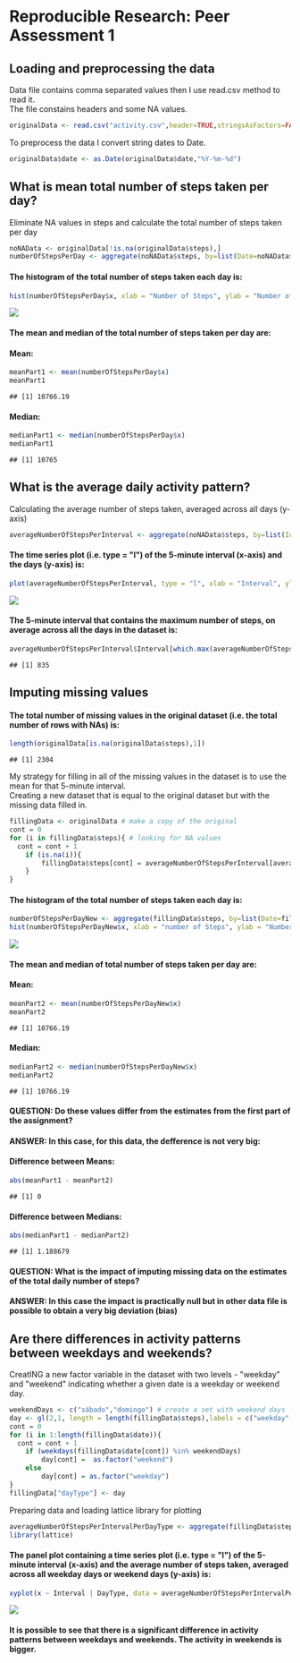 # Reproducible Research: Peer Assessment 1


## Loading and preprocessing the data

Data file contains comma separated values then I use read.csv method to read it.  
The file constains headers and some NA values.


```r
originalData <- read.csv("activity.csv",header=TRUE,stringsAsFactors=FALSE)
```

To preprocess the data I convert string dates to Date.


```r
originalData$date <- as.Date(originalData$date,"%Y-%m-%d")
```

## What is mean total number of steps taken per day?

Eliminate NA values in steps and calculate the total number of steps taken per day


```r
noNAData <- originalData[!is.na(originalData$steps),]
numberOfStepsPerDay <- aggregate(noNAData$steps, by=list(Date=noNAData$date), FUN=sum)
```

#### The histogram of the total number of steps taken each day is:


```r
hist(numberOfStepsPerDay$x, xlab = "Number of Steps", ylab = "Number of days", main = "Total number of steps per day")
```

![](PA1_template_files/figure-html/unnamed-chunk-4-1.png) 

#### The mean and median of the total number of steps taken per day are:

#### Mean: 

```r
meanPart1 <- mean(numberOfStepsPerDay$x)
meanPart1
```

```
## [1] 10766.19
```

#### Median:

```r
medianPart1 <- median(numberOfStepsPerDay$x)
medianPart1
```

```
## [1] 10765
```

## What is the average daily activity pattern?

Calculating the average number of steps taken, averaged across all days (y-axis)


```r
averageNumberOfStepsPerInterval <- aggregate(noNAData$steps, by=list(Interval=noNAData$interval), FUN=mean)
```

#### The time series plot (i.e. type = "l") of the 5-minute interval (x-axis) and the days (y-axis) is:


```r
plot(averageNumberOfStepsPerInterval, type = "l", xlab = "Interval", ylab = "Steps", main = "Total Steps Per Interval")
```

![](PA1_template_files/figure-html/unnamed-chunk-8-1.png) 

#### The 5-minute interval that contains the maximum number of steps, on average across all the days in the dataset is:


```r
averageNumberOfStepsPerInterval$Interval[which.max(averageNumberOfStepsPerInterval$x)]
```

```
## [1] 835
```

## Imputing missing values

#### The total number of missing values in the original dataset (i.e. the total number of rows with NAs) is:


```r
length(originalData[is.na(originalData$steps),1])
```

```
## [1] 2304
```

My strategy for filling in all of the missing values in the dataset is to use the mean for that 5-minute interval.  
Creating a new dataset that is equal to the original dataset but with the missing data filled in.


```r
fillingData <- originalData # make a copy of the original
cont = 0
for (i in fillingData$steps){ # looking for NA values
  cont = cont + 1
	if (is.na(i)){
		fillingData$steps[cont] = averageNumberOfStepsPerInterval[averageNumberOfStepsPerInterval$Interval == fillingData$interval[cont],2]
	}
}
```

#### The histogram of the total number of steps taken each day is:


```r
numberOfStepsPerDayNew <- aggregate(fillingData$steps, by=list(Date=fillingData$date), FUN=sum)
hist(numberOfStepsPerDayNew$x, xlab = "number of Steps", ylab = "Number of Days", main = "Total number of steps taken each day")
```

![](PA1_template_files/figure-html/unnamed-chunk-12-1.png) 

#### The mean and median of total number of steps taken per day are:

#### Mean:

```r
meanPart2 <- mean(numberOfStepsPerDayNew$x)
meanPart2
```

```
## [1] 10766.19
```

#### Median:

```r
medianPart2 <- median(numberOfStepsPerDayNew$x)
medianPart2
```

```
## [1] 10766.19
```

#### QUESTION: Do these values differ from the estimates from the first part of the assignment?

#### ANSWER: In this case, for this data, the defference is not very big:

#### Difference between Means:


```r
abs(meanPart1 - meanPart2)
```

```
## [1] 0
```

#### Difference between Medians:


```r
abs(medianPart1 - medianPart2)
```

```
## [1] 1.188679
```

#### QUESTION: What is the impact of imputing missing data on the estimates of the total daily number of steps?

#### ANSWER: In this case the impact is practically null but in other data file is possible to obtain a very big deviation (bias)

## Are there differences in activity patterns between weekdays and weekends?

CreatING a new factor variable in the dataset with two levels - "weekday" and "weekend" indicating whether a given date is a weekday or weekend day.


```r
weekendDays <- c("sábado","domingo") # create a set with weekend days
day <- gl(2,1, length = length(fillingData$steps),labels = c("weekday","weekend"))
cont = 0
for (i in 1:length(fillingData$date)){
  cont = cont + 1
	if (weekdays(fillingData$date[cont]) %in% weekendDays)
		day[cont] =  as.factor("weekend")
	else
		day[cont] = as.factor("weekday")
}
fillingData["dayType"] <- day
```

Preparing data and loading lattice library for plotting 


```r
averageNumberOfStepsPerIntervalPerDayType <- aggregate(fillingData$steps, by=list(Interval=fillingData$interval, DayType=fillingData$dayType), FUN=mean)
library(lattice)
```

#### The panel plot containing a time series plot (i.e. type = "l") of the 5-minute interval (x-axis) and the average number of steps taken, averaged across all weekday days or weekend days (y-axis) is:


```r
xyplot(x ~ Interval | DayType, data = averageNumberOfStepsPerIntervalPerDayType, layout = c(1, 2), type = "l", ylab = "Number of Steps")
```

![](PA1_template_files/figure-html/unnamed-chunk-19-1.png) 

#### It is possible to see that there is a significant difference in activity patterns between weekdays and weekends. The activity in weekends is bigger.
